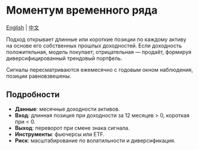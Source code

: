 # Моментум временного ряда
[English](README.md) | [中文](README_cn.md)

Подход открывает длинные или короткие позиции по каждому активу на основе его собственных прошлых доходностей. Если доходность положительная, модель покупает; отрицательная — продаёт, формируя диверсифицированный трендовый портфель.

Сигналы пересматриваются ежемесячно с годовым окном наблюдения, позиции равновзвешены.

## Подробности

- **Данные**: месячные доходности активов.
- **Вход**: длинная позиция при доходности за 12 месяцев > 0, короткая при < 0.
- **Выход**: переворот при смене знака сигнала.
- **Инструменты**: фьючерсы или ETF.
- **Риск**: масштабирование по волатильности и диверсификация.

